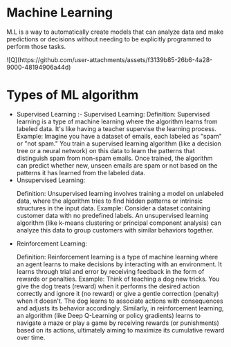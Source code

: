 # Machine Learning
<p>M.L is a way to automatically create models that can analyze data and make predictions or decisions without needing to be explicitly programmed to perform those tasks.</p>
![Q](https://github.com/user-attachments/assets/f3139b85-26b6-4a28-9000-48194906a44d)
                                                     
# Types of ML algorithm
<ul>
  <li>Supervised Learning :- Supervised Learning:
Definition: Supervised learning is a type of machine learning where the algorithm learns from labeled data. It's like having a teacher supervise the learning process.
Example: Imagine you have a dataset of emails, each labeled as "spam" or "not spam." You train a supervised learning algorithm (like a decision tree or a neural network) on this data to learn the patterns that distinguish spam from non-spam emails. Once trained, the algorithm can predict whether new, unseen emails are spam or not based on the patterns it has learned from the labeled data.</li>

<li>Unsupervised Learning:

Definition: Unsupervised learning involves training a model on unlabeled data, where the algorithm tries to find hidden patterns or intrinsic structures in the input data.
Example: Consider a dataset containing customer data with no predefined labels. An unsupervised learning algorithm (like k-means clustering or principal component analysis) can analyze this data to group customers with similar behaviors together.  </li>

<li>
  Reinforcement Learning:

Definition: Reinforcement learning is a type of machine learning where an agent learns to make decisions by interacting with an environment. It learns through trial and error by receiving feedback in the form of rewards or penalties.
Example: Think of teaching a dog new tricks. You give the dog treats (reward) when it performs the desired action correctly and ignore it (no reward) or give a gentle correction (penalty) when it doesn't. The dog learns to associate actions with consequences and adjusts its behavior accordingly. Similarly, in reinforcement learning, an algorithm (like Deep Q-Learning or policy gradients) learns to navigate a maze or play a game by receiving rewards (or punishments) based on its actions, ultimately aiming to maximize its cumulative reward over time.
</li>
</ul>
